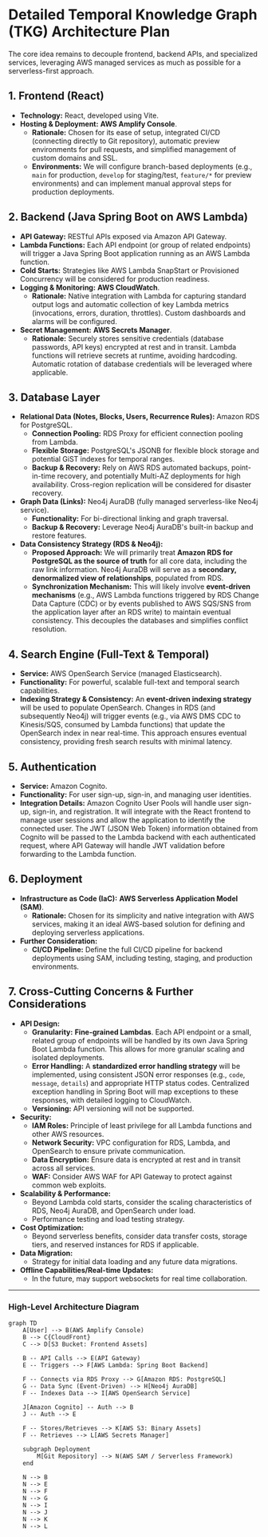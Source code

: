 # Detailed Temporal Knowledge Graph (TKG) Architecture Plan

The core idea remains to decouple frontend, backend APIs, and specialized services, leveraging AWS managed services as much as possible for a serverless-first approach.

## 1. Frontend (React)

*   **Technology:** React, developed using Vite.
*   **Hosting & Deployment:** **AWS Amplify Console**.
    *   **Rationale:** Chosen for its ease of setup, integrated CI/CD (connecting directly to Git repository), automatic preview environments for pull requests, and simplified management of custom domains and SSL.
    *   **Environments:** We will configure branch-based deployments (e.g., `main` for production, `develop` for staging/test, `feature/*` for preview environments) and can implement manual approval steps for production deployments.

## 2. Backend (Java Spring Boot on AWS Lambda)

*   **API Gateway:** RESTful APIs exposed via Amazon API Gateway.
*   **Lambda Functions:** Each API endpoint (or group of related endpoints) will trigger a Java Spring Boot application running as an AWS Lambda function.
*   **Cold Starts:** Strategies like AWS Lambda SnapStart or Provisioned Concurrency will be considered for production readiness.
*   **Logging & Monitoring:** **AWS CloudWatch**.
    *   **Rationale:** Native integration with Lambda for capturing standard output logs and automatic collection of key Lambda metrics (invocations, errors, duration, throttles). Custom dashboards and alarms will be configured.
*   **Secret Management:** **AWS Secrets Manager**.
    *   **Rationale:** Securely stores sensitive credentials (database passwords, API keys) encrypted at rest and in transit. Lambda functions will retrieve secrets at runtime, avoiding hardcoding. Automatic rotation of database credentials will be leveraged where applicable.

## 3. Database Layer

*   **Relational Data (Notes, Blocks, Users, Recurrence Rules):** Amazon RDS for PostgreSQL.
    *   **Connection Pooling:** RDS Proxy for efficient connection pooling from Lambda.
    *   **Flexible Storage:** PostgreSQL's JSONB for flexible block storage and potential GiST indexes for temporal ranges.
    *   **Backup & Recovery:** Rely on AWS RDS automated backups, point-in-time recovery, and potentially Multi-AZ deployments for high availability. Cross-region replication will be considered for disaster recovery.
*   **Graph Data (Links):** Neo4j AuraDB (fully managed serverless-like Neo4j service).
    *   **Functionality:** For bi-directional linking and graph traversal.
    *   **Backup & Recovery:** Leverage Neo4j AuraDB's built-in backup and restore features.
*   **Data Consistency Strategy (RDS & Neo4j):**
    *   **Proposed Approach:** We will primarily treat **Amazon RDS for PostgreSQL as the source of truth** for all core data, including the raw link information. Neo4j AuraDB will serve as a **secondary, denormalized view of relationships**, populated from RDS.
    *   **Synchronization Mechanism:** This will likely involve **event-driven mechanisms** (e.g., AWS Lambda functions triggered by RDS Change Data Capture (CDC) or by events published to AWS SQS/SNS from the application layer after an RDS write) to maintain eventual consistency. This decouples the databases and simplifies conflict resolution.

## 4. Search Engine (Full-Text & Temporal)

*   **Service:** AWS OpenSearch Service (managed Elasticsearch).
*   **Functionality:** For powerful, scalable full-text and temporal search capabilities.
*   **Indexing Strategy & Consistency:** An **event-driven indexing strategy** will be used to populate OpenSearch. Changes in RDS (and subsequently Neo4j) will trigger events (e.g., via AWS DMS CDC to Kinesis/SQS, consumed by Lambda functions) that update the OpenSearch index in near real-time. This approach ensures eventual consistency, providing fresh search results with minimal latency.

## 5. Authentication

*   **Service:** Amazon Cognito.
*   **Functionality:** For user sign-up, sign-in, and managing user identities.
*   **Integration Details:** Amazon Cognito User Pools will handle user sign-up, sign-in, and registration. It will integrate with the React frontend to manage user sessions and allow the application to identify the connected user. The JWT (JSON Web Token) information obtained from Cognito will be passed to the Lambda backend with each authenticated request, where API Gateway will handle JWT validation before forwarding to the Lambda function.


## 6. Deployment

*   **Infrastructure as Code (IaC):** **AWS Serverless Application Model (SAM)**.
    *   **Rationale:** Chosen for its simplicity and native integration with AWS services, making it an ideal AWS-based solution for defining and deploying serverless applications.
*   **Further Consideration:**
    *   **CI/CD Pipeline:** Define the full CI/CD pipeline for backend deployments using SAM, including testing, staging, and production environments.

## 7. Cross-Cutting Concerns & Further Considerations

*   **API Design:**
    *   **Granularity:** **Fine-grained Lambdas**. Each API endpoint or a small, related group of endpoints will be handled by its own Java Spring Boot Lambda function. This allows for more granular scaling and isolated deployments.
    *   **Error Handling:** A **standardized error handling strategy** will be implemented, using consistent JSON error responses (e.g., `code`, `message`, `details`) and appropriate HTTP status codes. Centralized exception handling in Spring Boot will map exceptions to these responses, with detailed logging to CloudWatch.
    *   **Versioning:** API versioning will not be supported.
*   **Security:**
    *   **IAM Roles:** Principle of least privilege for all Lambda functions and other AWS resources.
    *   **Network Security:** VPC configuration for RDS, Lambda, and OpenSearch to ensure private communication.
    *   **Data Encryption:** Ensure data is encrypted at rest and in transit across all services.
    *   **WAF:** Consider AWS WAF for API Gateway to protect against common web exploits.
*   **Scalability & Performance:**
    *   Beyond Lambda cold starts, consider the scaling characteristics of RDS, Neo4j AuraDB, and OpenSearch under load.
    *   Performance testing and load testing strategy.
*   **Cost Optimization:**
    *   Beyond serverless benefits, consider data transfer costs, storage tiers, and reserved instances for RDS if applicable.
*   **Data Migration:**
    *   Strategy for initial data loading and any future data migrations.
*   **Offline Capabilities/Real-time Updates:**
    *   In the future, may support websockets for real time collaboration.

---

### High-Level Architecture Diagram

```mermaid
graph TD
    A[User] --> B(AWS Amplify Console)
    B --> C{CloudFront}
    C --> D[S3 Bucket: Frontend Assets]

    B -- API Calls --> E(API Gateway)
    E -- Triggers --> F[AWS Lambda: Spring Boot Backend]

    F -- Connects via RDS Proxy --> G[Amazon RDS: PostgreSQL]
    G -- Data Sync (Event-Driven) --> H[Neo4j AuraDB]
    F -- Indexes Data --> I[AWS OpenSearch Service]

    J[Amazon Cognito] -- Auth --> B
    J -- Auth --> E

    F -- Stores/Retrieves --> K[AWS S3: Binary Assets]
    F -- Retrieves --> L[AWS Secrets Manager]

    subgraph Deployment
        M[Git Repository] --> N(AWS SAM / Serverless Framework)
    end

    N --> B
    N --> E
    N --> F
    N --> G
    N --> I
    N --> J
    N --> K
    N --> L
